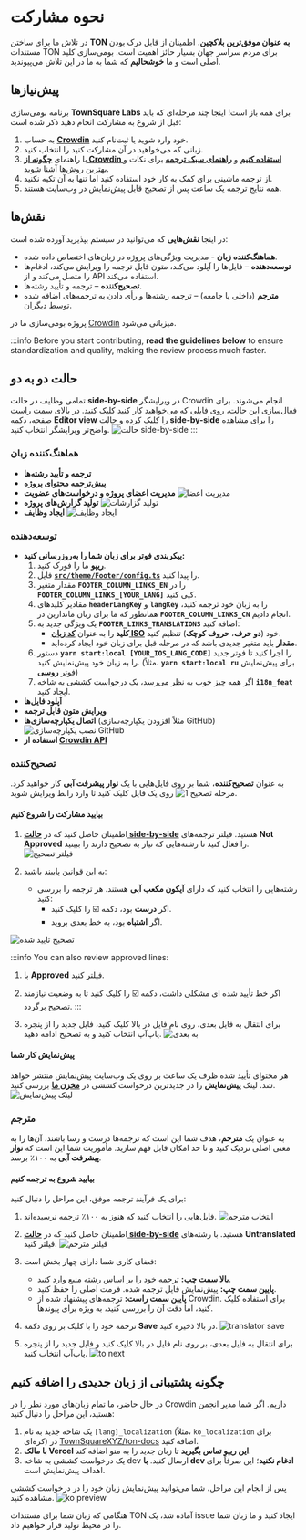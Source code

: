 # نحوه مشارکت

در تلاش ما برای ساختن **TON به عنوان موفق‌ترین بلاکچین**، اطمینان از قابل درک بودن مستندات TON برای مردم سراسر جهان بسیار حائز اهمیت است. بومی‌سازی کلید اصلی است و ما **خوشحالیم** که شما به ما در این تلاش می‌پیوندید.

## پیش‌نیازها

برنامه بومی‌سازی **TownSquare Labs** برای همه باز است! اینجا چند مرحله‌ای که باید قبل از شروع به مشارکت انجام دهید ذکر شده است:

1. به حساب [**Crowdin**](https://crowdin.com) خود وارد شوید یا ثبت‌نام کنید.
2. زبانی که می‌خواهید در آن مشارکت کنید را انتخاب کنید.
3. با راهنمای [**چگونه از Crowdin استفاده کنیم**](/v3/contribute/localization-program/how-to-contribute) و [**راهنمای سبک ترجمه**](/v3/contribute/localization-program/translation-style-guide) برای نکات و بهترین روش‌ها آشنا شوید.
4. از ترجمه ماشینی برای کمک به کار خود استفاده کنید اما تنها به آن تکیه نکنید.
5. همه نتایج ترجمه یک ساعت پس از تصحیح قابل پیش‌نمایش در وب‌سایت هستند.

## نقش‌ها

در اینجا **نقش‌هایی** که می‌توانید در سیستم بپذیرید آورده شده است:

- **هماهنگ‌کننده زبان** - مدیریت ویژگی‌های پروژه در زبان‌های اختصاص داده شده.
- **توسعه‌دهنده** – فایل‌ها را آپلود می‌کند، متون قابل ترجمه را ویرایش می‌کند، ادغام‌ها را متصل می‌کند و از API استفاده می‌کند.
- **تصحیح‌کننده** – ترجمه و تأیید رشته‌ها.
- **مترجم** (داخلی یا جامعه) – ترجمه رشته‌ها و رأی دادن به ترجمه‌های اضافه شده توسط دیگران.

پروژه بومی‌سازی ما در [Crowdin](https://crowdin.com/project/ton-docs) میزبانی می‌شود.

:::info
Before you start contributing, **read the guidelines below** to ensure standardization and quality, making the review process much faster.

## حالت دو به دو

تمامی وظایف در حالت **side-by-side** در ویرایشگر Crowdin انجام می‌شوند. برای فعال‌سازی این حالت، روی فایلی که می‌خواهید کار کنید کلیک کنید. در بالای سمت راست صفحه، دکمه **Editor view** را کلیک کرده و حالت **side-by-side** را برای مشاهده واضح‌تر ویرایشگر انتخاب کنید.
![حالت side-by-side](/img/localizationProgramGuideline/side-by-side.png)
:::

### هماهنگ‌کننده زبان

- **ترجمه و تأیید رشته‌ها**
- **پیش‌ترجمه محتوای پروژه**
- **مدیریت اعضای پروژه و درخواست‌های عضویت**
  ![مدیریت اعضا](/img/localizationProgramGuideline/manage-members.png)
- **تولید گزارش‌های پروژه**
  ![تولید گزارشات](/img/localizationProgramGuideline/generate-reports.png)
- **ایجاد وظایف**
  ![ایجاد وظایف](/img/localizationProgramGuideline/create-tasks.png)

### توسعه‌دهنده

- **پیکربندی فوتر برای زبان شما را به‌روزرسانی کنید:**
  1. [**ریپو**](https://github.com/TownSquareXYZ/ton-docs/tree/i18n_feat) ما را فورک کنید.
  2. فایل [**`src/theme/Footer/config.ts`**](https://github.com/TownSquareXYZ/ton-docs/blob/main/src/theme/Footer/config.ts) را پیدا کنید.
  3. مقدار متغیر **`FOOTER_COLUMN_LINKS_EN`** را در **`FOOTER_COLUMN_LINKS_[YOUR_LANG]`** کپی کنید.
  4. مقادیر کلیدهای **`headerLangKey`** و **`langKey`** را به زبان خود ترجمه کنید، همانطور که ما برای زبان ماندارین در **`FOOTER_COLUMN_LINKS_CN`** انجام دادیم.
  5. یک ویژگی جدید به **`FOOTER_LINKS_TRANSLATIONS`** اضافه کنید:
     - **کلید** را به عنوان [**کد زبان ISO**](https://www.andiamo.co.uk/resources/iso-language-codes/) خود (**دو حرف**، **حروف کوچک**) تنظیم کنید.
     - **مقدار** باید متغیر جدیدی باشد که در مرحله قبل برای زبان خود ایجاد کرده‌اید.
  6. دستور **`yarn start:local [YOUR_IOS_LANG_CODE]`** را اجرا کنید تا فوتر جدید را به زبان خود پیش‌نمایش کنید.
     (مثلاً، **`yarn start:local ru`** برای پیش‌نمایش فوتر **روسی**)
  7. اگر همه چیز خوب به نظر می‌رسد، یک درخواست کششی به شاخه **`i18n_feat`** ایجاد کنید.
- **آپلود فایل‌ها**
- **ویرایش متون قابل ترجمه**
- **اتصال یکپارچه‌سازی‌ها** (مثلاً افزودن یکپارچه‌سازی GitHub)
  ![نصب یکپارچه‌سازی GitHub](/img/localizationProgramGuideline/howItWorked/install-github-integration.png)
- **استفاده از [Crowdin API](https://developer.crowdin.com/api/v2/)**

### تصحیح‌کننده

به عنوان **تصحیح‌کننده**، شما بر روی فایل‌هایی با یک **نوار پیشرفت آبی** کار خواهید کرد.
![مرحله تصحیح 1](/img/localizationProgramGuideline/proofread-step1.png)
روی یک فایل کلیک کنید تا وارد رابط ویرایش شوید.

#### بیایید مشارکت را شروع کنیم

1. اطمینان حاصل کنید که در [**حالت side-by-side**](#side-by-side-mode) هستید. فیلتر ترجمه‌های **Not Approved** را فعال کنید تا رشته‌هایی که نیاز به تصحیح دارند را ببینید.
   ![فیلتر تصحیح](/img/localizationProgramGuideline/proofread-filter.png)

2. به این قوانین پایبند باشید:
   - رشته‌هایی را انتخاب کنید که دارای **آیکون مکعب آبی** هستند. هر ترجمه را بررسی کنید:
     - اگر **درست** بود، دکمه ☑️ را کلیک کنید.
     - اگر **اشتباه** بود، به خط بعدی بروید.

![تصحیح تایید شده](/img/localizationProgramGuideline/proofread-approved.png)

:::info
You can also review approved lines:

1. با **Approved** فیلتر کنید.

2. اگر خط تأیید شده ای مشکلی داشت، دکمه ☑️ را کلیک کنید تا به وضعیت نیازمند تصحیح برگردد.
   :::

3. برای انتقال به فایل بعدی، روی نام فایل در بالا کلیک کنید، فایل جدید را از پنجره پاپ‌آپ انتخاب کنید و به تصحیح ادامه دهید.
   ![به بعدی](/img/localizationProgramGuideline/redirect-to-next.png)

#### پیش‌نمایش کار شما

هر محتوای تأیید شده ظرف یک ساعت بر روی یک وب‌سایت پیش‌نمایش منتشر خواهد شد. لینک **پیش‌نمایش** را در جدیدترین درخواست کششی در [**مخزن ما**](https://github.com/TownSquareXYZ/ton-docs/pulls) بررسی کنید.
![لینک پیش‌نمایش](/img/localizationProgramGuideline/preview-link.png)

### مترجم

به عنوان یک **مترجم**، هدف شما این است که ترجمه‌ها درست و رسا باشند، آن‌ها را به معنی اصلی نزدیک کنید و تا حد امکان قابل فهم سازید. مأموریت شما این است که **نوار پیشرفت آبی** به ۱۰۰٪ برسد.

#### بیایید شروع به ترجمه کنیم

برای یک فرآیند ترجمه موفق، این مراحل را دنبال کنید:

1. فایل‌هایی را انتخاب کنید که هنوز به ۱۰۰٪ ترجمه نرسیده‌اند.
   ![انتخاب مترجم](/img/localizationProgramGuideline/translator-select.png)

2. اطمینان حاصل کنید که در [**حالت side-by-side**](#side-by-side-mode) هستید. با رشته‌های **Untranslated** فیلتر کنید.
   ![فیلتر مترجم](/img/localizationProgramGuideline/translator-filter.png)

3. فضای کاری شما دارای چهار بخش است:
   - **بالا سمت چپ:** ترجمه خود را بر اساس رشته منبع وارد کنید.
   - **پایین سمت چپ:** پیش‌نمایش فایل ترجمه شده. فرمت اصلی را حفظ کنید.
   - **پایین سمت راست:** ترجمه‌های پیشنهاد شده از Crowdin. برای استفاده کلیک کنید، اما دقت آن را بررسی کنید، به ویژه برای پیوندها.

4. ترجمه خود را با کلیک بر روی دکمه **Save** در بالا ذخیره کنید.
   ![translator save](/img/localizationProgramGuideline/translator-save.png)

5. برای انتقال به فایل بعدی، بر روی نام فایل در بالا کلیک کنید و فایل جدید را از پنجره پاپ‌آپ انتخاب کنید.
   ![to next](/img/localizationProgramGuideline/redirect-to-next.png)

## چگونه پشتیبانی از زبان جدیدی را اضافه کنیم

در حال حاضر، ما تمام زبان‌های مورد نظر را در Crowdin داریم. اگر شما مدیر انجمن هستید، این مراحل را دنبال کنید:

1. یک شاخه جدید به نام `[lang]_localization` (مثلاً، `ko_localization` برای کره‌ای) در [TownSquareXYZ/ton-docs](https://github.com/TownSquareXYZ/ton-docs) اضافه کنید.
2. **با مالک Vercel این ریپو تماس بگیرید** تا زبان جدید را به منو اضافه کند.
3. یک درخواست کششی به شاخه dev ارسال کنید. **با dev ادغام نکنید**؛ این صرفاً برای اهداف پیش‌نمایش است.

پس از انجام این مراحل، شما می‌توانید پیش‌نمایش زبان خود را در درخواست کششی مشاهده کنید.
![ko preview](/img/localizationProgramGuideline/ko_preview.png)

هنگامی که زبان شما برای مستندات TON آماده شد، یک issue ایجاد کنید و ما زبان شما را در محیط تولید قرار خواهیم داد.
